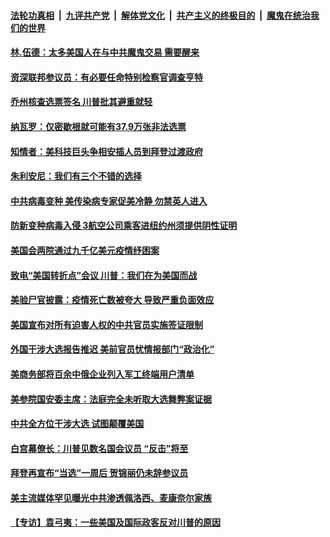 

####  [法轮功真相](../../../../basic/blob/master/README.md?t=12230102) &nbsp;|&nbsp; [九评共产党](../../../../9ping.md/blob/master/README.md?t=12230102) &nbsp;|&nbsp; [解体党文化](../../../../jtdwh.md/blob/master/README.md?t=12230102)  &nbsp;|&nbsp; [共产主义的终极目的](../../../../gczydzjmd.md/blob/master/README.md?t=12230102) &nbsp;|&nbsp; [魔鬼在统治我们的世界](../../../../mgztzwmdsj.md/blob/master/README.md?t=12230102) 

#### [林.伍德：太多美国人在与中共魔鬼交易 需要醒来](../pages/soh6/456154.md?t=12230102) 
#### [资深联邦参议员：有必要任命特别检察官调查亨特](../pages/soh6/456160.md?t=12230102) 
#### [乔州核查选票签名 川普批其避重就轻](../pages/soh6/456163.md?t=12230102) 
#### [纳瓦罗：仅密歇根就可能有37.9万张非法选票](../pages/soh6/456121.md?t=12230102) 
#### [知情者：美科技巨头争相安插人员到拜登过渡政府](../pages/soh6/456148.md?t=12230102) 
#### [朱利安尼：我们有三个不错的选择](../pages/soh6/456085.md?t=12230102) 
#### [中共病毒变种 美传染病专家促美冷静 勿禁英人进入](../pages/soh6/456037.md?t=12230102) 
#### [防新变种病毒入侵 3航空公司乘客进纽约州须提供阴性证明](../pages/soh6/456031.md?t=12230102) 
#### [美国会两院通过九千亿美元疫情纾困案](../pages/soh6/456055.md?t=12230102) 
#### [致电“美国转折点”会议 川普：我们在为美国而战 ](../pages/soh6/456007.md?t=12230102) 
#### [美验尸官披露：疫情死亡数被夸大 导致严重负面效应](../pages/soh6/455998.md?t=12230102) 
#### [美国宣布对所有迫害人权的中共官员实施签证限制](../pages/soh6/455992.md?t=12230102) 
#### [外国干涉大选报告推迟 美前官员忧情报部门“政治化”](../pages/soh6/455968.md?t=12230102) 
#### [美商务部将百余中俄企业列入军工终端用户清单](../pages/soh6/455971.md?t=12230102) 
#### [美参院国安委主席：法庭完全未听取大选舞弊案证据](../pages/soh6/455152.md?t=12230102) 
#### [中共全方位干涉大选 试图颠覆美国](../pages/soh6/455950.md?t=12230102) 
#### [白宫幕僚长：川普见数名国会议员 “反击”将至 ](../pages/soh6/455956.md?t=12230102) 
#### [拜登再宣布“当选”一周后  贺锦丽仍未辞参议员](../pages/soh6/455962.md?t=12230102) 
#### [美主流媒体罕见曝光中共渗透佩洛西、麦康奈尔家族](../pages/soh6/455935.md?t=12230102) 
#### [【专访】袁弓夷：一些美国及国际政客反对川普的原因](../pages/soh6/455929.md?t=12230102) 
